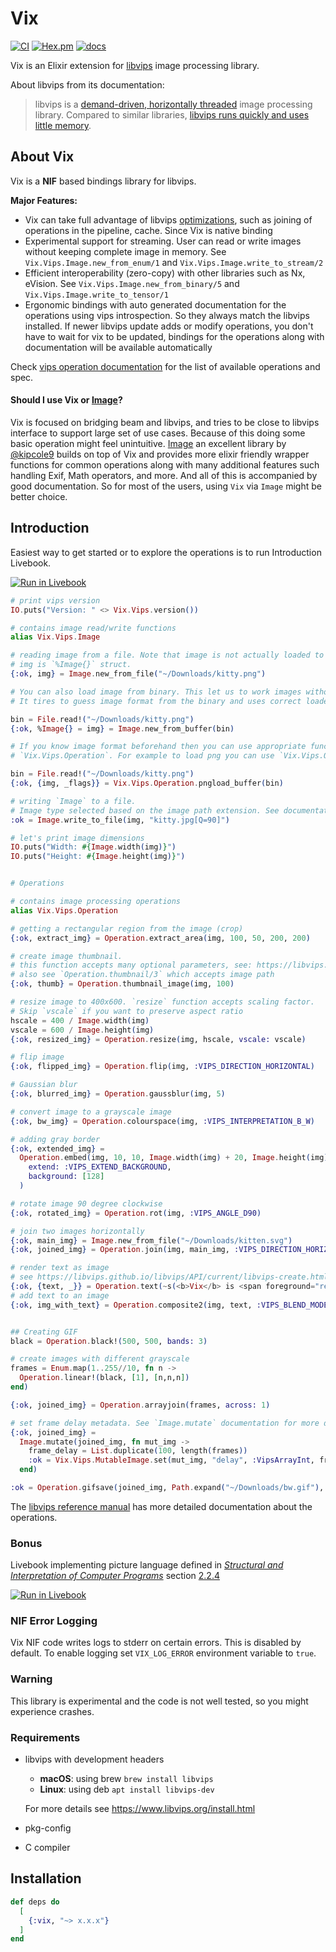 # Vix

[![CI](https://github.com/akash-akya/vix/actions/workflows/elixir.yaml/badge.svg)](https://github.com/akash-akya/vix/actions/workflows/elixir.yaml)
[![Hex.pm](https://img.shields.io/hexpm/v/vix.svg)](https://hex.pm/packages/vix)
[![docs](https://img.shields.io/badge/docs-hexpm-blue.svg)](https://hexdocs.pm/vix/)

Vix is an Elixir extension for [libvips](https://libvips.github.io/libvips/) image processing library.

About libvips from its documentation:

> libvips is a [demand-driven, horizontally threaded](https://github.com/libvips/libvips/wiki/Why-is-libvips-quick) image processing library. Compared to similar libraries, [libvips runs quickly and uses little memory](https://github.com/libvips/libvips/wiki/Speed-and-memory-use).

## About Vix

Vix is a **NIF** based bindings library for libvips.

**Major Features:**

* Vix can take full advantage of libvips [optimizations](https://libvips.github.io/libvips/API/current/How-it-works.md.html), such as joining of operations in the pipeline, cache. Since Vix is native binding
* Experimental support for streaming. User can read or write images without keeping complete image in memory. See `Vix.Vips.Image.new_from_enum/1` and `Vix.Vips.Image.write_to_stream/2`
* Efficient interoperability (zero-copy) with other libraries such as Nx, eVision. See `Vix.Vips.Image.new_from_binary/5` and `Vix.Vips.Image.write_to_tensor/1`
* Ergonomic bindings with auto generated documentation for the operations using vips introspection. So they always match the libvips installed. If newer libvips update adds or modify operations, you don't have to wait for vix to be updated, bindings for the operations along with documentation will be available automatically

Check [vips operation documentation](https://hexdocs.pm/vix/Vix.Vips.Operation.html) for the list of available operations and spec.

#### Should I use Vix or [Image](https://github.com/kipcole9/image)?

Vix is focused on bridging beam and libvips, and tries to be close to libvips interface to support large set of use cases. Because of this doing some basic operation might feel unintuitive. [Image](https://github.com/kipcole9/image) an excellent library by [@kipcole9](https://github.com/kipcole9) builds on top of Vix and provides more elixir friendly wrapper functions for common operations along with many additional features such handling Exif, Math operators, and more. And all of this is accompanied by good documentation. So for most of the users, using `Vix` via `Image` might be better choice.

## Introduction

Easiest way to get started or to explore the operations is to run Introduction Livebook.

[![Run in Livebook](https://livebook.dev/badge/v1/blue.svg)](https://livebook.dev/run?url=https%3A%2F%2Fgithub.com%2Fakash-akya%2Fvix%2Fblob%2Fmaster%2Flivebooks%2Fintroduction.livemd)

```elixir
# print vips version
IO.puts("Version: " <> Vix.Vips.version())

# contains image read/write functions
alias Vix.Vips.Image

# reading image from a file. Note that image is not actually loaded to the memory at this point.
# img is `%Image{}` struct.
{:ok, img} = Image.new_from_file("~/Downloads/kitty.png")

# You can also load image from binary. This let us to work images without touching file system.
# It tires to guess image format from the binary and uses correct loader.

bin = File.read!("~/Downloads/kitty.png")
{:ok, %Image{} = img} = Image.new_from_buffer(bin)

# If you know image format beforehand then you can use appropriate function from
# `Vix.Vips.Operation`. For example to load png you can use `Vix.Vips.Operation.pngload_buffer/2`.

bin = File.read!("~/Downloads/kitty.png")
{:ok, {img, _flags}} = Vix.Vips.Operation.pngload_buffer(bin)

# writing `Image` to a file.
# Image type selected based on the image path extension. See documentation for more options
:ok = Image.write_to_file(img, "kitty.jpg[Q=90]")

# let's print image dimensions
IO.puts("Width: #{Image.width(img)}")
IO.puts("Height: #{Image.height(img)}")


# Operations

# contains image processing operations
alias Vix.Vips.Operation

# getting a rectangular region from the image (crop)
{:ok, extract_img} = Operation.extract_area(img, 100, 50, 200, 200)

# create image thumbnail.
# this function accepts many optional parameters, see: https://libvips.github.io/libvips/API/current/Using-vipsthumbnail.md.html
# also see `Operation.thumbnail/3` which accepts image path
{:ok, thumb} = Operation.thumbnail_image(img, 100)

# resize image to 400x600. `resize` function accepts scaling factor.
# Skip `vscale` if you want to preserve aspect ratio
hscale = 400 / Image.width(img)
vscale = 600 / Image.height(img)
{:ok, resized_img} = Operation.resize(img, hscale, vscale: vscale)

# flip image
{:ok, flipped_img} = Operation.flip(img, :VIPS_DIRECTION_HORIZONTAL)

# Gaussian blur
{:ok, blurred_img} = Operation.gaussblur(img, 5)

# convert image to a grayscale image
{:ok, bw_img} = Operation.colourspace(img, :VIPS_INTERPRETATION_B_W)

# adding gray border
{:ok, extended_img} =
  Operation.embed(img, 10, 10, Image.width(img) + 20, Image.height(img) + 20,
    extend: :VIPS_EXTEND_BACKGROUND,
    background: [128]
  )

# rotate image 90 degree clockwise
{:ok, rotated_img} = Operation.rot(img, :VIPS_ANGLE_D90)

# join two images horizontally
{:ok, main_img} = Image.new_from_file("~/Downloads/kitten.svg")
{:ok, joined_img} = Operation.join(img, main_img, :VIPS_DIRECTION_HORIZONTAL, expand: true)

# render text as image
# see https://libvips.github.io/libvips/API/current/libvips-create.html#vips-text for more details
{:ok, {text, _}} = Operation.text(~s(<b>Vix</b> is <span foreground="red">awesome!</span>), dpi: 300, rgba: true)
# add text to an image
{:ok, img_with_text} = Operation.composite2(img, text, :VIPS_BLEND_MODE_OVER, x: 50, y: 20)


## Creating GIF
black = Operation.black!(500, 500, bands: 3)

# create images with different grayscale
frames = Enum.map(1..255//10, fn n ->
  Operation.linear!(black, [1], [n,n,n])
end)

{:ok, joined_img} = Operation.arrayjoin(frames, across: 1)

# set frame delay metadata. See `Image.mutate` documentation for more details
{:ok, joined_img} =
  Image.mutate(joined_img, fn mut_img ->
    frame_delay = List.duplicate(100, length(frames))
    :ok = Vix.Vips.MutableImage.set(mut_img, "delay", :VipsArrayInt, frame_delay)
  end)

:ok = Operation.gifsave(joined_img, Path.expand("~/Downloads/bw.gif"), "page-height": 500)
```

The [libvips reference manual](https://libvips.github.io/libvips/API/current/) has more detailed documentation about the operations.

### Bonus

Livebook implementing picture language defined in [*Structural and Interpretation of Computer Programs*](https://mitpress.mit.edu/sites/default/files/sicp/index.html) section [2.2.4](https://mitpress.mit.edu/sites/default/files/sicp/full-text/book/book-Z-H-15.html#%_sec_2.2.4)

[![Run in Livebook](https://livebook.dev/badge/v1/blue.svg)](https://livebook.dev/run?url=https%3A%2F%2Fgithub.com%2Fakash-akya%2Fvix%2Fblob%2Fmaster%2Flivebooks%2Fpicture-language.livemd)

### NIF Error Logging

Vix NIF code writes logs to stderr on certain errors. This is disabled by default. To enable logging set `VIX_LOG_ERROR` environment variable to `true`.

### Warning

This library is experimental and the code is not well tested, so you might experience crashes.

### Requirements

* libvips with development headers
  * **macOS**: using brew `brew install libvips`
  * **Linux**: using deb `apt install libvips-dev`

  For more details see https://www.libvips.org/install.html
* pkg-config
* C compiler

## Installation

```elixir
def deps do
  [
    {:vix, "~> x.x.x"}
  ]
end
```
